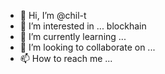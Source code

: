 - 👋 Hi, I’m @chil-t
- 👀 I’m interested in ... blockhain
- 🌱 I’m currently learning ... 
- 💞️ I’m looking to collaborate on ...
- 📫 How to reach me ...

<!---
chil-t/chil-t is a ✨ special ✨ repository because its `README.md` (this file) appears on your GitHub profile.
You can click the Preview link to take a look at your changes.
--->
